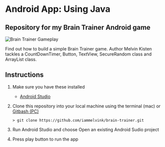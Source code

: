 # Android App: Using Java

## Repository for my Brain Trainer Android game

![Brain Trainer Gameplay](braintrainer.gif "Brain Trainer Gameplay")

Find out how to build a simple Brain Trainer game. Author Melvin Kisten tackles a CountDownTimer, Button, TextView, SecureRandom class and ArrayList class. 

## Instructions
1. Make sure you have these installed
	- [Android Studio](https://developer.android.com/studio#downloads "Android Studio")
2. Clone this repository into your local machine using the terminal (mac) or [Gitbash (PC)](https://git-scm.com/download/win "Gitbash (PC)")
	
	`> git clone https://github.com/iammelvink/brain-trainer.git`
3. Run Android Studio and choose Open an existing Android Sudio project
4. Press play button to run the app


